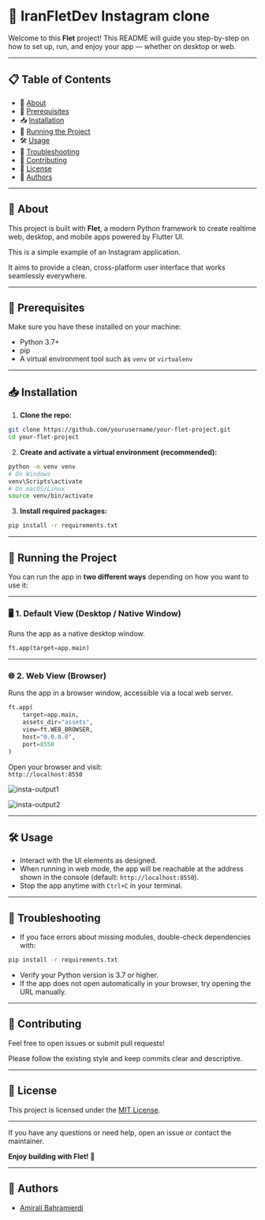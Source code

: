# 🚀 IranFletDev Instagram clone

Welcome to this **Flet** project! This README will guide you step-by-step on how to set up, run, and enjoy your app — whether on desktop or web.

---

## 📋 Table of Contents

- 📖 [About](#about)  
- 🔧 [Prerequisites](#prerequisites)  
- 📥 [Installation](#installation)  
- 🚀 [Running the Project](#-running-the-project)  
- 🛠️ [Usage](#️-usage)  
- 🐞 [Troubleshooting](#-troubleshooting)  
- 🤝 [Contributing](#-contributing)  
- 📄 [License](#-license)  
- 👤 [Authors](#authors)  


---

## 📖 About

This project is built with **Flet**, a modern Python framework to create realtime web, desktop, and mobile apps powered by Flutter UI.

This is a simple example of an Instagram application.

It aims to provide a clean, cross-platform user interface that works seamlessly everywhere.

---

## 🔧 Prerequisites

Make sure you have these installed on your machine:

- Python 3.7+  
- pip
- A virtual environment tool such as `venv` or `virtualenv`  

---

## 📥 Installation

1. **Clone the repo:**

```bash
git clone https://github.com/yourusername/your-flet-project.git
cd your-flet-project
```

2. **Create and activate a virtual environment (recommended):**

```bash
python -m venv venv
# On Windows
venv\Scripts\activate
# On macOS/Linux
source venv/bin/activate
```

3. **Install required packages:**

```bash
pip install -r requirements.txt
```

---

## 🚀 Running the Project

You can run the app in **two different ways** depending on how you want to use it:

---

### 🖥️ 1. Default View (Desktop / Native Window)

Runs the app as a native desktop window.

```python
ft.app(target=app.main)
```



---

### 🌐 2. Web View (Browser)

Runs the app in a browser window, accessible via a local web server.

```python
ft.app(
    target=app.main,
    assets_dir="assets",
    view=ft.WEB_BROWSER,
    host="0.0.0.0",
    port=8550
)
```

Open your browser and visit:  
`http://localhost:8550`

![insta-output1](https://github.com/user-attachments/assets/5ac16415-f934-4493-840e-758843b0d351)

![insta-output2](https://github.com/user-attachments/assets/d6222f96-b08b-41ce-9a35-04d647e784c5)


---

## 🛠️ Usage

- Interact with the UI elements as designed.  
- When running in web mode, the app will be reachable at the address shown in the console (default: `http://localhost:8550`).  
- Stop the app anytime with `Ctrl+C` in your terminal.

---

## 🐞 Troubleshooting

- If you face errors about missing modules, double-check dependencies with:  
```bash
pip install -r requirements.txt
```

- Verify your Python version is 3.7 or higher.  
- If the app does not open automatically in your browser, try opening the URL manually.  

---

## 🤝 Contributing

Feel free to open issues or submit pull requests!  

Please follow the existing style and keep commits clear and descriptive.

---

## 📄 License

This project is licensed under the [MIT License](LICENSE).

---

If you have any questions or need help, open an issue or contact the maintainer.  

**Enjoy building with Flet! 🚀**

---

## 👤 Authors

- [Amirali Bahramjerdi](https://github.com/AmirAli-BahramJerdi)
